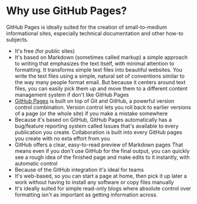 # Why use GitHub Pages? 

GitHub Pages is ideally suited for the creation of small-to-medium informational sites, 
especially technical documentation and other how-to subjects.

* It's free (for public sites)
* It's based on Markdown (sometimes called markup) a simple approach to writing that emphasizes the text itself, with minimal
attention to formatting. It transforms simple text files into beautiful websites. You write the text files using a simple, 
natural set of conventions similar to the way many people format email. But
because it centers around text files, you can easily pick them up and move them to a different
content management system if don't like GitHub Pages
* [GitHub Pages](https://pages.github.com) is built on top of Git and GitHub, a powerful version control combination.
Version control lets you roll back to earlier versions of a page (or the whole site)
if you make a mistake somewhere
* Because it's based on GitHub, GitHub Pages automatically has a bug/feature reporting system called Issues that's available to every publication you create. Collaboration is built into every GitHub pages you create with no exta effort from you
* GitHub offers a clear, easy-to-read preview of Markdown pages 
That means even if you don't use GitHub for the final output, you can quickly see a rough idea of the 
finished page and make edits to it instantly, with automatic control
* Because of the GitHub integration it's ideal for teams
* It's web-based, so you can start a page at home, then pick it up later a work without having to 
install any software or copy files manually
* It's ideally suited for simple read-only blogs where absolute control over formatting isn't as important
as getting information across.

